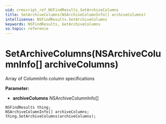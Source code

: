 ```yaml
---
uid: crmscript_ref_NSFindResults_SetArchiveColumns
title: SetArchiveColumns(NSArchiveColumnInfo[] archiveColumns)
intellisense: NSFindResults.SetArchiveColumns
keywords: NSFindResults, GetArchiveColumns
so.topic: reference
---
```


# SetArchiveColumns(NSArchiveColumnInfo[] archiveColumns)

Array of ColumnInfo column specifications

**Parameter:** 
* **archiveColumns** NSArchiveColumnInfo[]

```crmscript
NSFindResults thing;
NSArchiveColumnInfo[] archiveColumns;
thing.SetArchiveColumns(archiveColumns);
```

